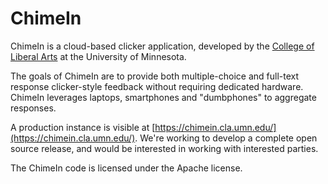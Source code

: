 ChimeIn
=======

ChimeIn is a cloud-based clicker application, developed by the [College of Liberal Arts](http://www.cla.umn.edu) at the University of Minnesota.

The goals of ChimeIn are to provide both multiple-choice and full-text response clicker-style feedback without requiring dedicated hardware.  ChimeIn leverages laptops, smartphones and "dumbphones" to aggregate responses.

A production instance is visible at [https://chimein.cla.umn.edu/](https://chimein.cla.umn.edu/).  We're working to develop a complete open source release, and would be interested in working with interested parties.

The ChimeIn code is licensed under the Apache license.  

